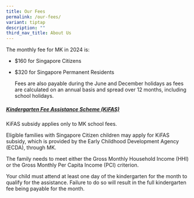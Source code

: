 ```yaml
---
title: Our Fees
permalink: /our-fees/
variant: tiptap
description: ""
third_nav_title: About Us
---
```

<p>The monthly fee for MK in 2024 is:</p>
<ul>
<li>
<p>$160 for Singapore Citizens</p>
</li>
<li>
<p>$320 for Singapore Permanent Residents</p>
<p></p>
<p>Fees are also payable during the June and December holidays as fees are
calculated on an annual basis and spread over 12 months, including school
holidays.&nbsp;</p>
</li>
</ul>
<h5><strong><u>Kindergarten Fee Assistance Scheme (KiFAS)</u></strong></h5>
<p>KiFAS subsidy applies only to MK school fees.</p>
<p>Eligible families with Singapore Citizen children may apply for KiFAS
subsidy, which is provided by the Early Childhood Development Agency (ECDA),
through MK.</p>
<p>The family needs to meet either the Gross Monthly Household Income (HHI)
or the Gross Monthly Per Capita Income (PCI) criterion.</p>
<p>Your child must attend at least one day of the kindergarten for the month
to qualify for the assistance. Failure to do so will result in the full
kindergarten fee being payable for the month.</p>
<p>
<br>
</p>